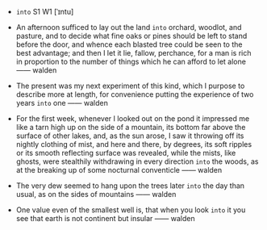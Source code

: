 - `into` S1 W1 [ˈɪntu]



-  An afternoon sufficed to lay out the land `into` orchard, woodlot, and pasture, and to decide what fine oaks or pines should be left to stand before the door, and whence each blasted tree could be seen to the best advantage; and then I let it lie, fallow, perchance, for a man is rich in proportion to the number of things which he can afford to let alone —— walden

- The present was my next experiment of this kind, which I purpose to describe more at length, for convenience putting the experience of two years `into` one —— walden

-  For the first week, whenever I looked out on the pond it impressed me like a tarn high up on the side of a mountain, its bottom far above the surface of other lakes, and, as the sun arose, I saw it throwing off its nightly clothing of mist, and here and there, by degrees, its soft ripples or its smooth reflecting surface was revealed, while the mists, like ghosts, were stealthily withdrawing in every direction `into` the woods, as at the breaking up of some nocturnal conventicle —— walden

-  The very dew seemed to hang upon the trees later `into` the day than usual, as on the sides of mountains —— walden

-  One value even of the smallest well is, that when you look `into` it you see that earth is not continent but insular —— walden